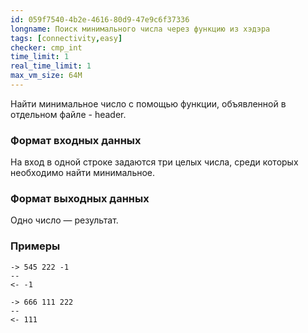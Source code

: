 ```yaml
---
id: 059f7540-4b2e-4616-80d9-47e9c6f37336
longname: Поиск минимального числа через функцию из хэдэра
tags: [connectivity,easy]
checker: cmp_int
time_limit: 1
real_time_limit: 1
max_vm_size: 64M
---
```



Найти минимальное число с помощью функции, объявленной в отдельном файле - header.

### Формат входных данных

На вход в одной строке задаются три целых числа, среди которых необходимо найти минимальное.

### Формат выходных данных

Одно число — результат.

### Примеры

```
-> 545 222 -1
--
<- -1
```

```
-> 666 111 222
--
<- 111
```
